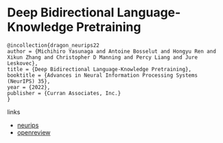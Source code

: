 # Deep Bidirectional Language-Knowledge Pretraining

```
@incollection{dragon_neurips22
author = {Michihiro Yasunaga and Antoine Bosselut and Hongyu Ren and Xikun Zhang and Christopher D Manning and Percy Liang and Jure Leskovec},
title = {Deep Bidirectional Language-Knowledge Pretraining},
booktitle = {Advances in Neural Information Processing Systems (NeurIPS) 35},
year = {2022},
publisher = {Curran Associates, Inc.}
}
```

links
- [neurips](https://nips.cc/Conferences/2022/Schedule?showEvent=53754)
- [openreview](https://openreview.net/forum?id=4NpoSrT8uU-)
